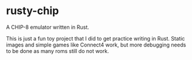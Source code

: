 # rusty-chip
A CHIP-8 emulator written in Rust.

This is just a fun toy project that I did to get practice writing in Rust. Static images and simple games like Connect4 work, but more debugging needs to be done as many roms still do not work.
